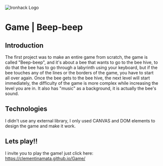 ![Ironhack Logo](https://i.imgur.com/1QgrNNw.png)

# Game | Beep-beep

## Introduction

The first project was to make an entire game from scratch, the game is called "Beep-beep", and it's about a bee that wants to go to the bee hive, to do that the bee has to go through a labyrinth using your keyboard, but if the bee touches any of the lines or the borders of the game, you have to start all over again. Once the bee gets to the bee hive, the next level will start immediately, the difficulty of the game is more complex while increasing the level you are in. It also has "music" as a background, it is actually the bee's sound.

## Technologies

I didn't use any external library, I only used CANVAS and DOM elements to design the game and make it work.

## Lets play!!

I invite you to play the game! just click here: https://clementinamata.github.io/Game/
